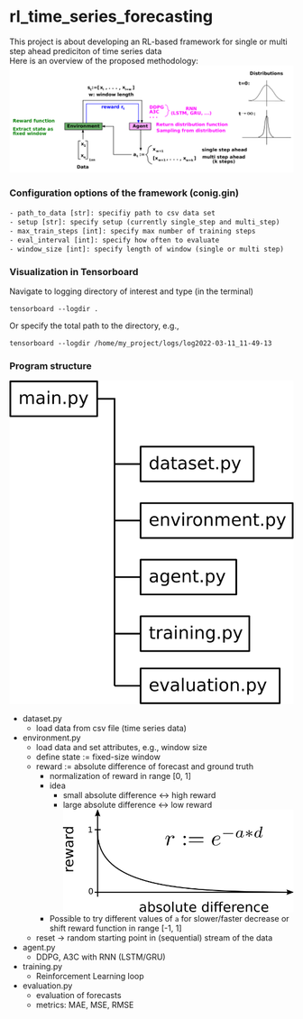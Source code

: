 # rl_time_series_forecasting

This project is about developing an RL-based framework for single or multi step ahead prediciton of time series data <br/>
Here is an overview of the proposed methodology:
![Alt text](./images/overview.png?raw=true "Methodology")

### Configuration options of the framework (conig.gin) <br/>
    - path_to_data [str]: specifiy path to csv data set
    - setup [str]: specify setup (currently single_step and multi_step)
    - max_train_steps [int]: specify max number of training steps
    - eval_interval [int]: specify how often to evaluate
    - window_size [int]: specify length of window (single or multi step)

### Visualization in Tensorboard
Navigate to logging directory of interest and type  (in the terminal)
```
tensorboard --logdir .
```
Or specify the total path to the directory, e.g., 
```
tensorboard --logdir /home/my_project/logs/log2022-03-11_11-49-13
```

### Program structure
![Alt text](./images/program_structure.png?raw=true "Program structure")
- dataset.py 
  - load data from csv file (time series data) <br/>
- environment.py
  - load data and set attributes, e.g., window size
  - define state := fixed-size window
  - reward := absolute difference of forecast and ground truth 
    - normalization of reward in range [0, 1]
    - idea
      - small absolute difference <-> high reward
      - large absolute difference <-> low reward
      ![Alt text](./images/reward_fct.png?raw=true "Reward function")
    - Possible to try different values of `a` for slower/faster decrease or shift reward function in range [-1, 1] 
  - reset -> random starting point in (sequential) stream of the data
- agent.py
  - DDPG, A3C with RNN (LSTM/GRU)
- training.py
  - Reinforcement Learning loop
- evaluation.py
  - evaluation of forecasts
  - metrics: MAE, MSE, RMSE

